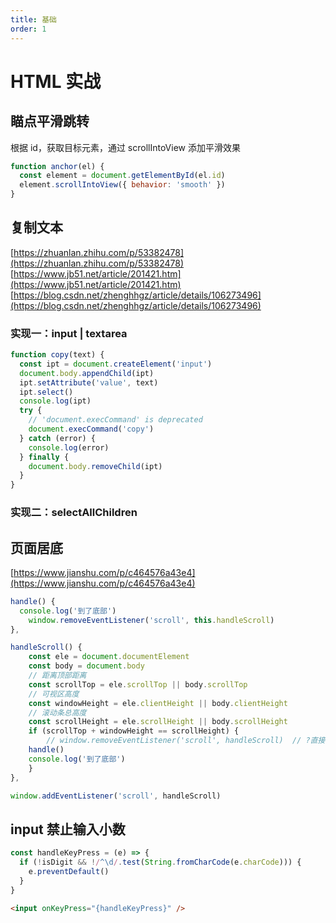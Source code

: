 ```yaml
---
title: 基础
order: 1
---
```


# HTML 实战

## 瞄点平滑跳转

根据 id，获取目标元素，通过 scrollIntoView 添加平滑效果

```javascript
function anchor(el) {
  const element = document.getElementById(el.id)
  element.scrollIntoView({ behavior: 'smooth' })
}
```

## 复制文本

[https://zhuanlan.zhihu.com/p/53382478](https://zhuanlan.zhihu.com/p/53382478)
[https://www.jb51.net/article/201421.htm](https://www.jb51.net/article/201421.htm)
[https://blog.csdn.net/zhenghhgz/article/details/106273496](https://blog.csdn.net/zhenghhgz/article/details/106273496)

### 实现一：input | textarea

```javascript
function copy(text) {
  const ipt = document.createElement('input')
  document.body.appendChild(ipt)
  ipt.setAttribute('value', text)
  ipt.select()
  console.log(ipt)
  try {
    // 'document.execCommand' is deprecated
    document.execCommand('copy')
  } catch (error) {
    console.log(error)
  } finally {
    document.body.removeChild(ipt)
  }
}
```

### 实现二：selectAllChildren

## 页面居底

[https://www.jianshu.com/p/c464576a43e4](https://www.jianshu.com/p/c464576a43e4)

```javascript
handle() {
  console.log('到了底部')
	window.removeEventListener('scroll', this.handleScroll)
},

handleScroll() {
	const ele = document.documentElement
	const body = document.body
	// 距离顶部距离
	const scrollTop = ele.scrollTop || body.scrollTop
	// 可视区高度
	const windowHeight = ele.clientHeight || body.clientHeight
	// 滚动条总高度
	const scrollHeight = ele.scrollHeight || body.scrollHeight
	if (scrollTop + windowHeight == scrollHeight) {
		// window.removeEventListener('scroll', handleScroll)  // ?直接写
    handle()
    console.log('到了底部')
	}
},

window.addEventListener('scroll', handleScroll)
```

## input 禁止输入小数

```javascript
const handleKeyPress = (e) => {
  if (!isDigit && !/^\d/.test(String.fromCharCode(e.charCode))) {
    e.preventDefault()
  }
}
```

```html
<input onKeyPress="{handleKeyPress}" />
```
